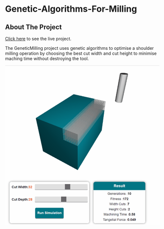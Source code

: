 # Genetic-Algorithms-For-Milling

## About The Project

[Click here](https://pmccullough060.github.io/Genetic-Algorithms-For-Milling/dist/) to see the live project.

The GeneticMilling project uses genetic algorithms to optimise a shoulder milling operation by choosing the best cut width and cut height to minimise maching time without destroying the tool.
                  
![image](https://github.com/pmccullough060/Genetic-Algorithms-For-Milling/blob/main/images/geneticmillingrepo.gif)
